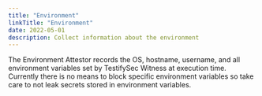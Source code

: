 ```yaml
---
title: "Environment"
linkTitle: "Environment"
date: 2022-05-01
description: Collect information about the environment
---
```


The Environment Attestor records the OS, hostname, username, and all environment variables set
by TestifySec Witness at execution time.  Currently there is no means to block specific environment variables
so take care to not leak secrets stored in environment variables.
